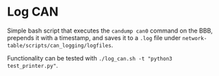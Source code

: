 # Log CAN
Simple bash script that executes the `candump can0` command on the BBB, prepends it with a timestamp,
and saves it to a `.log` file under `network-table/scripts/can_logging/logfiles`.

Functionality can be tested with `./log_can.sh -t "python3 test_printer.py"`.
